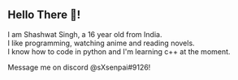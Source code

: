## Hello There 👋!



I am Shashwat Singh, a 16 year old from India. <br>
I like programming, watching anime and reading novels. <br>
I know how to code in python and I'm learning c++ at the moment.<br>


Message me on discord @sXsenpai#9126!
